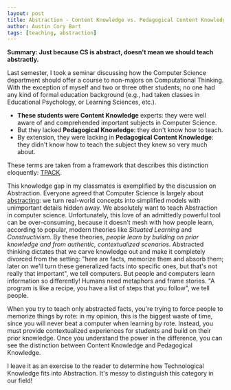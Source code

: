 ```yaml
---
layout: post
title: Abstraction - Content Knowledge vs. Pedagogical Content Knowledge
author: Austin Cory Bart
tags: [teaching, abstraction]
---
```


**Summary: Just because CS is abstract, doesn't mean we should teach abstractly.**

Last semester, I took a seminar discussing how the Computer Science department should offer a course to non-majors on Computational Thinking. With the exception of myself and two or three other students, no one had any kind of formal education background (e.g., had taken classes in Educational Psychology, or Learning Sciences, etc.).

*   **These students were Content Knowledge** experts: they were well aware of and comprehended important subjects in Computer Science.
*   But they lacked **Pedagogical Knowledge**: they don't know how to teach.
*   By extension, they were lacking in **Pedagogical Content Knowledge**: they didn't know how to teach the subject they knew so very much about.

These terms are taken from a framework that describes this distinction eloquently: [TPACK](http://www.tpack.org/).

This knowledge gap in my classmates is exemplified by the discussion on Abstraction. Everyone agreed that Computer Science is largely about [abstracting](http://en.wikipedia.org/wiki/Abstraction_(computer_science)): we turn real-world concepts into simplified models with unimportant details hidden away. We absolutely want to teach Abstraction in computer science. Unfortunately, this love of an admittedly powerful tool can be over-consuming, because it doesn't mesh with how people learn, according to popular, modern theories like _Situated Learning_ and _Constructivism_. By these theories, _people learn by building on prior knowledge and from authentic, contextualized scenarios_. Abstracted thinking dictates that we carve knowledge out and make it completely divorced from the setting: "here are facts, memorize them and absorb them; later on we'll turn these generalized facts into specific ones, but that's not really that important", we tell computers. But people and computers learn information so differently! Humans need metaphors and frame stories. "A program is like a recipe, you have a list of steps that you follow", we tell people.

When you try to teach only abstracted facts, you're trying to force people to memorize things by rote: in my opinion, this is the biggest waste of time, since you will never beat a computer when learning by rote. Instead, you must provide contextualized experiences for students and build on their prior knowledge. Once you understand the power in the difference, you can see the distinction between Content Knowledge and Pedagogical Knowledge.

I leave it as an exercise to the reader to determine how Technological Knowledge fits into Abstraction. It's messy to distinguish this category in our field!